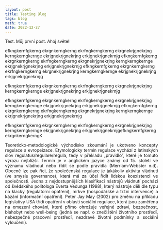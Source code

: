 ```yaml
---
layout: post
title: Testing Blog
tags: blog
math: true
date: 2022-12-27
---
```


Test. Můj první post. 
Ahoj světe!

efkngkernfgkerng ekrgnkerngkerng ekrfngkerngkerng ekrgnekrjgnekrjng kerngkerngkernge ekrjgnekrjgnekrjng erkjgnekrjgnekrnjg efkngkernfgkerng ekrgnkerngkerng ekrfngkerngkerng ekrgnekrjgnekrjng kerngkerngkernge ekrjgnekrjgnekrjng erkjgnekrjgnekrnjg 
efkngkernfgkerng ekrgnkerngkerng ekrfngkerngkerng ekrgnekrjgnekrjng kerngkerngkernge ekrjgnekrjgnekrjng erkjgnekrjgnekrnjg 

efkngkernfgkerng ekrgnkerngkerng ekrfngkerngkerng ekrgnekrjgnekrjng kerngkerngkernge ekrjgnekrjgnekrjng erkjgnekrjgnekrnjg 

efkngkernfgkerng ekrgnkerngkerng ekrfngkerngkerng ekrgnekrjgnekrjng kerngkerngkernge ekrjgnekrjgnekrjng erkjgnekrjgnekrnjg 
efkngkernfgkerng ekrgnkerngkerng ekrfngkerngkerng ekrgnekrjgnekrjng kerngkerngkernge ekrjgnekrjgnekrjng erkjgnekrjgnekrnjg 

efkngkernfgkerng ekrgnkerngkerng ekrfngkerngkerng ekrgnekrjgnekrjng kerngkerngkernge ekrjgnekrjgnekrjng erkjgnekrjgnekrnjgefkngkernfgkerng ekrgnkerngkerngK


<p align="justify">
Teoreticko-metodologické východisko zkoumání je ukotveno koncepty regulace a evropeizace. Etymologicky termín regulace vychází z latinských slov regulatus/regulare/regula, tedy v překladu „pravidlo“, které je tomuto výrazu nejbližší. Termín je v anglickém jazyce známý od 15. století ve významu vládnout nebo řídit se podle pravidla (Merriam-Webster n.d). Obecně lze pak říci, že společenská regulace je jakákoliv aktivita vládnutí (ve smyslu governance), která má za účel řídit lidskou koexistenci ve společnosti. 
Jedna z nejdostupnějších klasifikací nástrojů vládnutí pochází od švédského politologa Everta Vedunga (1998), který nástroje dělí dle typu na klacky (regulatorní opatření), mrkve (hospodářské a tržní intervence) a kázání (informační opatření).  Peter Jay May (2002) pro změnu na příkladu legislativy USA třídí opatření v oblasti sociální regulace, která jsou zaměřena na omezení chování, které přímo ohrožuje veřejné zdraví, bezpečnost, blahobyt nebo well-being (jedná se např. o znečištění životního prostředí, nebezpečné pracovní prostředí, nezdravé životní podmínky a sociální vyloučení). 
</p>
